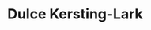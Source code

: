 ---
title: Dulce Kersting-Lark
permalink: /contributors/dulcekersting-lark.html
firstname: Dulce
lastname: Kersting-Lark
---